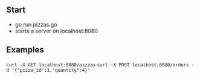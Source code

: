 ## Start

- go run pizzas.go
- starts a server on localhost:8080

## Examples

`curl -X GET localhost:8080/pizzas`
`curl -X POST localhost:8080/orders -d '{"pizza_id":1,"quantity":4}'`
